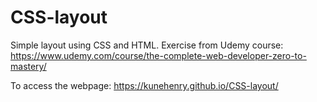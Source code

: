 # CSS-layout
Simple layout using CSS and HTML. Exercise from Udemy course: https://www.udemy.com/course/the-complete-web-developer-zero-to-mastery/

To access the webpage: https://kunehenry.github.io/CSS-layout/
